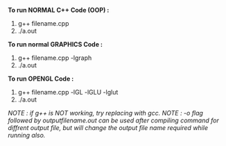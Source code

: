 **To run NORMAL C++ Code (OOP) :**

1) g++ filename.cpp
2) ./a.out


**To run normal GRAPHICS Code :**

1) g++ filename.cpp -lgraph
2) ./a.out


**To run OPENGL Code :**

1) g++ filename.cpp -lGL -lGLU -lglut
2) ./a.out


*NOTE : if g++ is NOT working, try replacing with gcc.*
*NOTE : -o flag followed by outputfilename.out can be used after compiling command for diffrent output file, but will change the output file name required while running also.*
